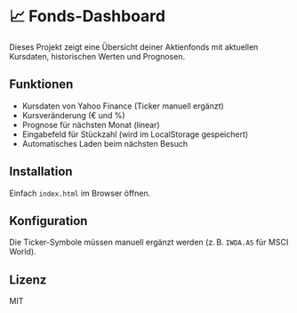 # 📈 Fonds-Dashboard

Dieses Projekt zeigt eine Übersicht deiner Aktienfonds mit aktuellen Kursdaten, historischen Werten und Prognosen.

## Funktionen

- Kursdaten von Yahoo Finance (Ticker manuell ergänzt)
- Kursveränderung (€ und %)
- Prognose für nächsten Monat (linear)
- Eingabefeld für Stückzahl (wird im LocalStorage gespeichert)
- Automatisches Laden beim nächsten Besuch

## Installation

Einfach `index.html` im Browser öffnen.

## Konfiguration

Die Ticker-Symbole müssen manuell ergänzt werden (z. B. `IWDA.AS` für MSCI World).

## Lizenz

MIT
